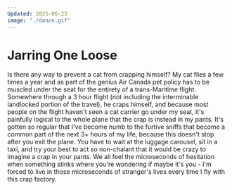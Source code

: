 ```yaml
---
Updated: 2025-06-23
image: "./dance.gif"
---
```


# Jarring One Loose

Is there any way to prevent a cat from crapping himself? My cat flies a few
times a year and as part of the genius Air Canada pet policy has to be muscled
under the seat for the entirety of a trans-Maritime flight. Somewhere through
a 3 hour flight (not including the interminable landlocked portion of the
travel), he craps himself, and because most people on the flight haven't seen
a cat carrier go under my seat, it's painfully logical to the whole plane that
the crap is instead in my pants. It's gotten so regular that I've become numb
to the furtive sniffs that become a common part of the next 3+ hours of my life,
because this doesn't stop after you exit the plane. You have to wait at the
luggage carousel, sit in a taxi, and try your best to act so non-chalant that it
would be crazy to imagine a crap in your pants. We all feel the microseconds of
hesitation when something stinks where you're wondering if maybe it's you - I'm
forced to live in those microseconds of stranger's lives every time I fly with
this crap factory.

<BryanMelanson />
